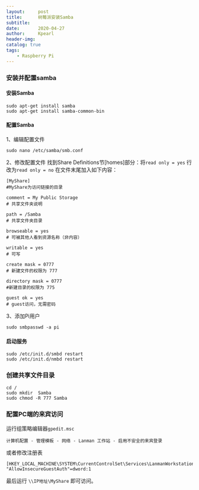 ```yaml
---
layout:     post
title:      树莓派安装Samba
subtitle:   
date:       2020-04-27
author:     Kpearl
header-img: 
catalog: true
tags:
    - Raspberry Pi
---
```

### 安装并配置samba
#### 安装Samba
```
sudo apt-get install samba    
sudo apt-get install samba-common-bin
```
#### 配置Samba
1、编辑配置文件
````
sudo nano /etc/samba/smb.conf
````
2、修改配置文件
找到Share Definitions节[homes]部分：将`read only = yes` 行改为`read only = no`
在文件末尾加入如下内容：
```
[MyShare] 
#MyShare为访问链接的目录

comment = My Public Storage  
# 共享文件夹说明 

path = /Samba 
# 共享文件夹目录

browseable = yes  
# 可被其他人看到资源名称（非内容）  

writable = yes  
# 可写  

create mask = 0777 
# 新建文件的权限为 777 

directory mask = 0777 
#新建目录的权限为 775 

guest ok = yes 
# guest访问，无需密码
```
3、添加Pi用户
```
sudo smbpasswd -a pi
```
#### 启动服务
```
sudo /etc/init.d/smbd restart
sudo /etc/init.d/nmbd restart
```

### 创建共享文件目录
```
cd /
sudo mkdir  Samba
sudo chmod -R 777 Samba
```

### 配置PC端的来宾访问
运行组策略编辑器`gpedit.msc`
```
计算机配置 - 管理模板 - 网络 - Lanman 工作站 - 启用不安全的来宾登录
```
或者修改注册表
```
[HKEY_LOCAL_MACHINE\SYSTEM\CurrentControlSet\Services\LanmanWorkstation\Parameters] 
"AllowInsecureGuestAuth"=dword:1
```
最后运行 `\\IP地址\MyShare` 即可访问。
